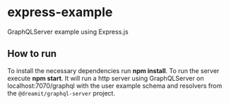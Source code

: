 # express-example
GraphQLServer example using Express.js

## How to run

To install the necessary dependencies run **npm install**. To run the server execute **npm start**. It will run a http server using GraphQLServer on localhost:7070/graphql with the user example schema and resolvers from the `@dreamit/graphql-server` project.
